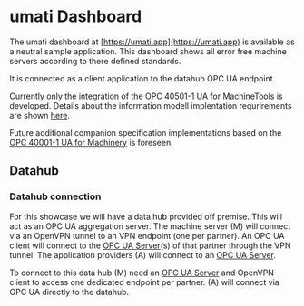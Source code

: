 # umati Dashboard

The umati dashboard at [https://umati.app](https://umati.app) is available as a neutral sample application.
This dashboard shows all error free machine servers according to there defined standards.

It is connected as a client application to the datahub OPC UA endpoint.

Currently only the integration of the [OPC 40501-1 UA for MachineTools](https://opcua.vdma.org/catalog-detail/-/catalog/3914) is developed. Details about the information modell implentation requrirements are shown [here](Specs/MACHINETOOLS.html).

Future additional companion specification implementations based on the [OPC 40001-1 UA for Machinery](https://opcua.vdma.org/catalog-detail/-/catalog/3803) is foreseen.

## Datahub

### Datahub connection

For this showcase we will have a data hub provided off premise. This will act as an OPC UA aggregation server. The machine server (M) will connect via an OpenVPN tunnel to an VPN endpoint (one per partner). An OPC UA client will connect to the [OPC UA Server](SERVER.html)(s) of that partner through the VPN tunnel. The application providers (A) will connect to an [OPC UA Server](SERVER.html).

To connect to this data hub (M) need an [OPC UA Server](SERVER.html) and OpenVPN client to access one dedicated endpoint per partner. (A) will connect via OPC UA directly to the datahub.
